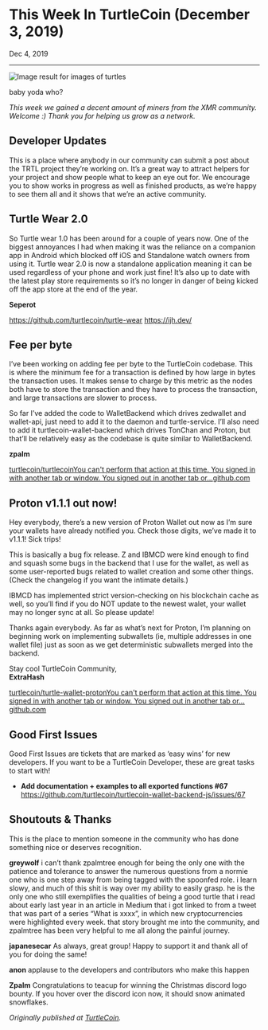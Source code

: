 # This Week In TurtleCoin (December 3, 2019)

Dec 4, 2019

---

![Image result for images of turtles](https://miro.medium.com/max/1400/0*VEcFZ7_GifqfXhc3.jpg)

baby yoda who?

_This week we gained a decent amount of miners from the XMR community. Welcome :) Thank you for helping us grow as a network._

## Developer Updates

This is a place where anybody in our community can submit a post about the TRTL project they’re working on. It’s a great way to attract helpers for your project and show people what to keep an eye out for. We encourage you to show works in progress as well as finished products, as we’re happy to see them all and it shows that we’re an active community.

## Turtle Wear 2.0

So Turtle wear 1.0 has been around for a couple of years now. One of the biggest annoyances I had when making it was the reliance on a companion app in Android which blocked off iOS and Standalone watch owners from using it. Turtle wear 2.0 is now a standalone application meaning it can be used regardless of your phone and work just fine! It’s also up to date with the latest play store requirements so it’s no longer in danger of being kicked off the app store at the end of the year.

**Seperot**

<https://github.com/turtlecoin/turtle-wear> <https://ijh.dev/>

## Fee per byte

I’ve been working on adding fee per byte to the TurtleCoin codebase. This is where the minimum fee for a transaction is defined by how large in bytes the transaction uses. It makes sense to charge by this metric as the nodes both have to store the transaction and they have to process the transaction, and large transactions are slower to process.

So far I’ve added the code to WalletBackend which drives zedwallet and wallet-api, just need to add it to the daemon and turtle-service. I’ll also need to add it turtlecoin-wallet-backend which drives TonChan and Proton, but that’ll be relatively easy as the codebase is quite similar to WalletBackend.

**zpalm**

[turtlecoin/turtlecoinYou can't perform that action at this time. You signed in with another tab or window. You signed out in another tab or…github.com](https://github.com/turtlecoin/turtlecoin/compare/development…zpalmtree:fee-per-byte?expand=1)

## Proton v1.1.1 out now!

Hey everybody, there’s a new version of Proton Wallet out now as I’m sure your wallets have already notified you. Check those digits, we’ve made it to v1.1.1! Sick trips!

This is basically a bug fix release. Z and IBMCD were kind enough to find and squash some bugs in the backend that I use for the wallet, as well as some user-reported bugs related to wallet creation and some other things. (Check the changelog if you want the intimate details.)

IBMCD has implemented strict version-checking on his blockchain cache as well, so you’ll find if you do NOT update to the newest walet, your wallet may no longer sync at all. So please update!

Thanks again everybody. As far as what’s next for Proton, I’m planning on beginning work on implementing subwallets (ie, multiple addresses in one wallet file) just as soon as we get deterministic subwallets merged into the backend.

Stay cool TurtleCoin Community,  
**ExtraHash**

[turtlecoin/turtle-wallet-protonYou can't perform that action at this time. You signed in with another tab or window. You signed out in another tab or…github.com](https://github.com/turtlecoin/turtle-wallet-proton/releases)

## Good First Issues

Good First Issues are tickets that are marked as ‘easy wins’ for new developers. If you want to be a TurtleCoin Developer, these are great tasks to start with!

* **Add documentation + examples to all exported functions #67**  
<https://github.com/turtlecoin/turtlecoin-wallet-backend-js/issues/67>

## Shoutouts & Thanks

This is the place to mention someone in the community who has done something nice or deserves recognition.

**greywolf** i can’t thank zpalmtree enough for being the only one with the patience and tolerance to answer the numerous questions from a normie one who is one step away from being tagged with the spoonfed role. i learn slowy, and much of this shit is way over my ability to easily grasp. he is the only one who still exemplifies the qualities of being a good turtle that i read about early last year in an article in Medium that i got linked to from a tweet that was part of a series “What is xxxx”, in which new cryptocurrencies were highlighted every week. that story brought me into the community, and zpalmtree has been very helpful to me all along the painful journey.

**japanesecar** As always, great group! Happy to support it and thank all of you for doing the same!

**anon** applause to the developers and contributors who make this happen

**Zpalm** Congratulations to teacup for winning the Christmas discord logo bounty. If you hover over the discord icon now, it should snow animated snowflakes.

_Originally published at_ [_TurtleCoin_](http://blog.turtlecoin.lol/archives/this-week-in-turtlecoin-december-3-2019/)_._